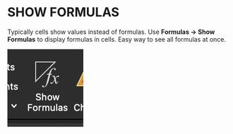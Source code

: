 # SHOW FORMULAS

Typically cells show values instead of formulas. Use **Formulas &rarr; Show Formulas** to display formulas in cells. Easy way to see all formulas at once.

![Show Formulas](/assets/show-formulas.png)
